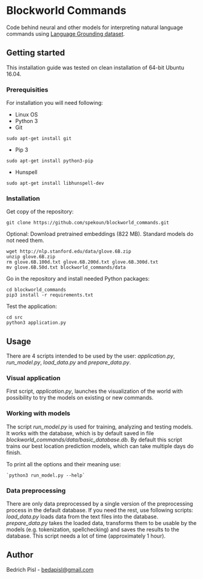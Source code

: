 # Blockworld Commands

Code behind neural and other models for interpreting natural language commands using [Language Grounding dataset](https://nlg.isi.edu/language-grounding/).

## Getting started 

This installation guide was tested on clean installation of 64-bit Ubuntu 16.04.

### Prerequisities

For installation you will need following:

* Linux OS
* Python 3
* Git
	
`sudo apt-get install git`
* Pip 3	

`sudo apt-get install python3-pip`
* Hunspell

`sudo apt-get install libhunspell-dev`

### Installation
Get copy of the repository:

`git clone https://github.com/spekoun/blockworld_commands.git`

Optional: Download pretrained embeddings (822 MB). Standard models do not need them.
	
```
wget http://nlp.stanford.edu/data/glove.6B.zip
unzip glove.6B.zip
rm glove.6B.100d.txt glove.6B.200d.txt glove.6B.300d.txt
mv glove.6B.50d.txt blockworld_commands/data
```

Go in the repository and install needed Python packages:
```
cd blockworld_commands
pip3 install -r requirements.txt
```

Test the application:
```
cd src
python3 application.py
```

## Usage

There are 4 scripts intended to be used by the user: *application.py*, *run_model.py*, *load_data.py* and *prepare_data.py*.

### Visual application
First script, *application.py*, launches the visualization of the world with possibility to try the models on existing or new commands.

### Working with models
The script *run_model.py* is used for training, analyzing and testing models.
It works with the database, which is by default saved in file *blockworld_commands/data/basic_database.db*.
By default this script trains our best location prediction models, which can take multiple days do finish.

To print all the options and their meaning use:
	
	`python3 run_model.py --help`

### Data preprocessing
There are only data preprocessed by a single version of the preprocessing process in the default database.
If you need the rest, use following scripts:
*load_data.py* loads data from the text files into the database.
*prepare_data.py* takes the loaded data, transforms them to be usable by the models (e.g. tokenization, spellchecking) and saves the results to the database.
This script needs a lot of time (approximately 1 hour).

## Author

Bedrich Pisl - bedapisl@gmail.com


